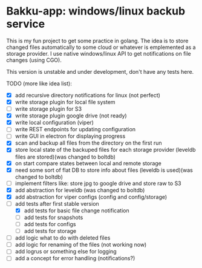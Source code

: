 # Bakku-app: windows/linux backub service

This is my fun project to get some practice in golang. The idea is to store changed files automatically to some cloud or whatever is emplemented as a storage provider. I use native windows/linux API to get notifications on file changes (using CGO).

This version is unstable and under development, don't have any tests here.

TODO (more like idea list):
- [x] add recursive directory notifications for linux (not perfect)
- [x] write storage plugin for local file system
- [ ] write storage plugin for S3
- [x] write storage plugin google drive (not ready)
- [x] write local configuration (viper)
- [ ] write REST endpoints for updating configuration
- [ ] write GUI in electron for displaying progress
- [x] scan and backup all files from the directory on the first run
- [x] store local state of the backuped files for each storage provider (leveldb files are stored)(was changed to boltdb)
- [x] on start compare states between local and remote storage
- [x] need some sort of flat DB to store info about files (leveldb is used)(was changed to boltdb)
- [ ] implement filters like: store jpg to google drive and store raw to S3
- [x] add abstraction for leveldb (was changed to boltdb)
- [x] add abstraction for viper configs (config and config/storage)
- [ ] add tests after first stable version
    - [x] add tests for basic file change notification
    - [ ] add tests for snapshots
    - [ ] add tests for configs
    - [ ] add tests for storage
- [ ] add logic what to do with deleted files
- [ ] add logic for renaming of the files (not working now)
- [ ] add logrus or something else for logging
- [ ] add a concept for error handling (notifications?)
